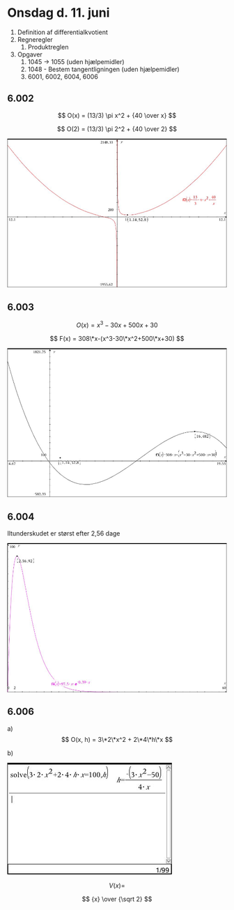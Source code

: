 # Onsdag d. 11. juni

1. Definition af differentialkvotient
2. Regneregler
	1. Produktreglen
3. Opgaver
	1. 1045 -> 1055 (uden hjælpemidler)
	2. 1048 - Bestem tangentligningen (uden hjælpemidler)
	3. 6001, 6002, 6004, 6006

## 6.002
$$ O(x) = (13/3) \pi x^2 + {40 \over x} $$

$$ O(2) = (13/3) \pi 2^2 + {40 \over 2} $$

![](6002-1.jpg)

## 6.003

$$ O(x) = x^3 - 30x + 500x + 30 $$

$$ F(x) = 308\*x-(x^3-30\*x^2+500\*x+30) $$

![](6003-1.jpg)

## 6.004

Iltunderskudet er størst efter 2,56 dage

![](6004-1.jpg)

## 6.006

a) $$ O(x, h) = 3\*2\*x^2 + 2\*4\*h\*x $$

b)

![](6006-1.jpg)

$$ V(x) = $$

$$ {x} \over {\sqrt 2} $$